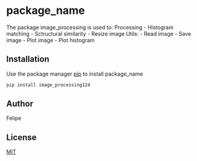 # package_name

The package image_processing is used to:
	Processing
		- Histogram matching
		- Sctructural similarity
		- Resize image
	Utils:
		- Read image
		- Save image
		- Plot image
		- Plot histogram

## Installation

Use the package manager [pip](https://pip.pypa.io/en/stable/) to install package_name

```bash
pip install image_processing124
```

## Author
Felipe

## License
[MIT](https://choosealicense.com/licenses/mit/)